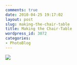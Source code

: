 ```yaml
---
comments: true
date: 2010-04-25 19:17:02
layout: post
slug: making-the-chair-table
title: Making the Chair-Table
wordpress_id: 3072
categories:
- PhotoBlog
---
```


![](http://ryanfitzer.com/main/wp-content/uploads/2010/04/2010-02-06-at-16-24-13.jpg)
